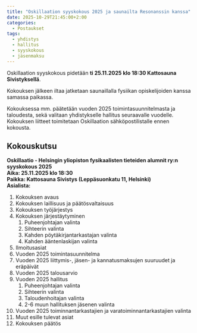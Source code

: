 ```yaml
---
title: "Oskillaation syyskokous 2025 ja saunailta Resonanssin kanssa"
date: 2025-10-29T21:45:00+2:00
categories:
  - Postaukset
tags:
  - yhdistys
  - hallitus
  - syyskokous
  - jäsenmaksu
---
```


Oskillaation syyskokous pidetään **ti 25.11.2025 klo 18:30 Kattosauna Sivistyksellä**. 

Kokouksen jälkeen iltaa jatketaan saunaillalla fysiikan opiskelijoiden kanssa samassa paikassa.<!--more-->

Kokouksessa mm. päätetään vuoden 2025 toimintasuunnitelmasta ja taloudesta, sekä valitaan yhdistykselle hallitus seuraavalle vuodelle. Kokouksen liitteet toimitetaan Oskillaation sähköpostilistalle ennen kokousta.

## Kokouskutsu ##
**Oskillaatio - Helsingin yliopiston fysikaalisten tieteiden alumnit ry:n syyskokous 2025**\
**Aika: 25.11.2025 klo 18:30**\
**Paikka: Kattosauna Sivistys (Leppäsuonkatu 11, Helsinki)**\
**Asialista:**
1. Kokouksen avaus
2. Kokouksen laillisuus ja päätösvaltaisuus
3. Kokouksen työjärjestys
4. Kokouksen järjestäytyminen
    1. Puheenjohtajan valinta
    2. Sihteerin valinta
    3. Kahden pöytäkirjantarkastajan valinta
    4. Kahden ääntenlaskijan valinta
5. Ilmoitusasiat
6. Vuoden 2025 toimintasuunnitelma
7. Vuoden 2025 liittymis-, jäsen- ja kannatusmaksujen suuruudet ja eräpäivät
8. Vuoden 2025 talousarvio
9. Vuoden 2025 hallitus
    1. Puheenjohtajan valinta
    2. Sihteerin valinta
    3. Taloudenhoitajan valinta
    4. 2-6 muun hallituksen jäsenen valinta
10. Vuoden 2025 toiminnantarkastajien ja varatoiminnantarkastajien valinta
11. Muut esille tulevat asiat
12. Kokouksen päätös
